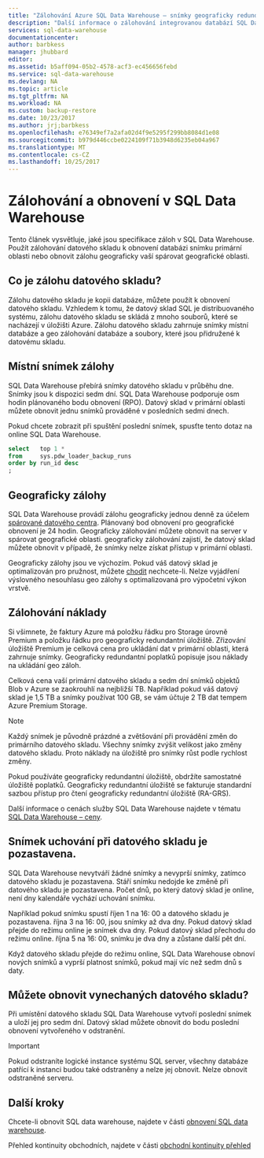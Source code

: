 ```yaml
---
title: "Zálohování Azure SQL Data Warehouse – snímky geograficky redundantní | Microsoft Docs"
description: "Další informace o zálohování integrovanou databází SQL Data Warehouse, které vám umožní obnovit do bodu obnovení nebo jiné zeměpisné oblasti Azure SQL Data Warehouse."
services: sql-data-warehouse
documentationcenter: 
author: barbkess
manager: jhubbard
editor: 
ms.assetid: b5aff094-05b2-4578-acf3-ec456656febd
ms.service: sql-data-warehouse
ms.devlang: NA
ms.topic: article
ms.tgt_pltfrm: NA
ms.workload: NA
ms.custom: backup-restore
ms.date: 10/23/2017
ms.author: jrj;barbkess
ms.openlocfilehash: e76349ef7a2afa02d4f9e5295f299bb8084d1e08
ms.sourcegitcommit: b979d446ccbe0224109f71b3948d6235eb04a967
ms.translationtype: MT
ms.contentlocale: cs-CZ
ms.lasthandoff: 10/25/2017
---
```

# <a name="backup-and-restore-in-sql-data-warehouse"></a>Zálohování a obnovení v SQL Data Warehouse
Tento článek vysvětluje, jaké jsou specifikace záloh v SQL Data Warehouse. Použít zálohování datového skladu k obnovení databázi snímku primární oblasti nebo obnovit zálohu geograficky vaší spárovat geografické oblasti. 

## <a name="what-is-a-data-warehouse-backup"></a>Co je zálohu datového skladu?
Zálohu datového skladu je kopii databáze, můžete použít k obnovení datového skladu.  Vzhledem k tomu, že datový sklad SQL je distribuovaného systému, zálohu datového skladu se skládá z mnoho souborů, které se nacházejí v úložišti Azure. Zálohu datového skladu zahrnuje snímky místní databáze a geo zálohování databáze a soubory, které jsou přidružené k datovému skladu. 

## <a name="local-snapshot-backups"></a>Místní snímek zálohy
SQL Data Warehouse přebírá snímky datového skladu v průběhu dne. Snímky jsou k dispozici sedm dní. SQL Data Warehouse podporuje osm hodin plánovaného bodu obnovení (RPO). Datový sklad v primární oblasti můžete obnovit jednu snímků prováděné v posledních sedmi dnech.

Pokud chcete zobrazit při spuštění poslední snímek, spusťte tento dotaz na online SQL Data Warehouse. 

```sql
select   top 1 *
from     sys.pdw_loader_backup_runs 
order by run_id desc
;
```

## <a name="geo-backups"></a>Geograficky zálohy
SQL Data Warehouse provádí zálohu geograficky jednou denně za účelem [spárované datového centra](../best-practices-availability-paired-regions.md). Plánovaný bod obnovení pro geografické obnovení je 24 hodin. Geograficky zálohování můžete obnovit na server v spárovat geografické oblasti. geograficky zálohování zajistí, že datový sklad můžete obnovit v případě, že snímky nelze získat přístup v primární oblasti.

Geograficky zálohy jsou ve výchozím. Pokud váš datový sklad je optimalizován pro pružnost, můžete [chodit](https://docs.microsoft.com/powershell/resourcemanager/Azurerm.sql/v2.1.0/Set-AzureRmSqlDatabaseGeoBackupPolicyredirectedfrom=msdn) nechcete-li. Nelze vyjádření výslovného nesouhlasu geo zálohy s optimalizovaná pro výpočetní výkon vrstvě.

## <a name="backup-costs"></a>Zálohování náklady
Si všimnete, že faktury Azure má položku řádku pro Storage úrovně Premium a položku řádku pro geograficky redundantní úložiště. Zřizování úložiště Premium je celková cena pro ukládání dat v primární oblasti, která zahrnuje snímky.  Geograficky redundantní poplatků popisuje jsou náklady na ukládání geo záloh.  

Celková cena vaší primární datového skladu a sedm dní snímků objektů Blob v Azure se zaokrouhlí na nejbližší TB. Například pokud váš datový sklad je 1,5 TB a snímky používat 100 GB, se vám účtuje 2 TB dat tempem Azure Premium Storage. 

> [!NOTE]
> Každý snímek je původně prázdné a zvětšování při provádění změn do primárního datového skladu. Všechny snímky zvýšit velikost jako změny datového skladu. Proto náklady na úložiště pro snímky růst podle rychlost změny.
> 
> 

Pokud používáte geograficky redundantní úložiště, obdržíte samostatné úložiště poplatků. Geograficky redundantní úložiště se fakturuje standardní sazbou přístup pro čtení geograficky redundantní úložiště (RA-GRS).

Další informace o cenách služby SQL Data Warehouse najdete v tématu [SQL Data Warehouse – ceny](https://azure.microsoft.com/pricing/details/sql-data-warehouse/).

## <a name="snapshot-retention-when-a-data-warehouse-is-paused"></a>Snímek uchování při datového skladu je pozastavena.
SQL Data Warehouse nevytváří žádné snímky a nevyprší snímky, zatímco datového skladu je pozastavena. Stáří snímku nedojde ke změně při datového skladu je pozastavena. Počet dnů, po který datový sklad je online, není dny kalendáře vychází uchování snímku.

Například pokud snímku spustí říjen 1 na 16: 00 a datového skladu je pozastavena. října 3 na 16: 00, jsou snímky až dva dny. Pokud datový sklad přejde do režimu online je snímek dva dny. Pokud datový sklad přechodu do režimu online. října 5 na 16: 00, snímku je dva dny a zůstane další pět dní.

Když datového skladu přejde do režimu online, SQL Data Warehouse obnoví nových snímků a vyprší platnost snímků, pokud mají víc než sedm dnů s daty.

## <a name="can-i-restore-a-dropped-data-warehouse"></a>Můžete obnovit vynechaných datového skladu?
Při umístění datového skladu SQL Data Warehouse vytvoří poslední snímek a uloží jej pro sedm dní. Datový sklad můžete obnovit do bodu poslední obnovení vytvořeného v odstranění. 

> [!IMPORTANT]
> Pokud odstraníte logické instance systému SQL server, všechny databáze patřící k instanci budou také odstraněny a nelze jej obnovit. Nelze obnovit odstraněné serveru.
> 

## <a name="next-steps"></a>Další kroky
Chcete-li obnovit SQL data warehouse, najdete v části [obnovení SQL data warehouse](sql-data-warehouse-restore-database-overview.md).

Přehled kontinuity obchodních, najdete v části [obchodní kontinuity přehled](../sql-database/sql-database-business-continuity.md)
